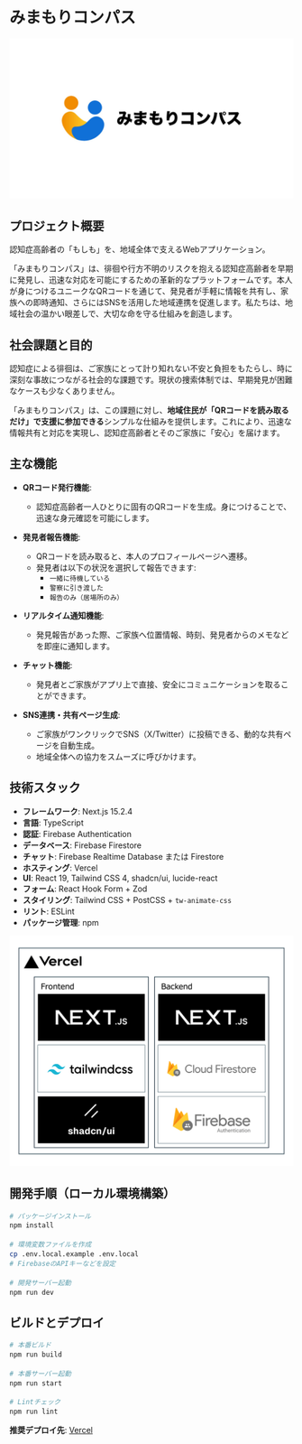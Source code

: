 # みまもりコンパス
![みまもりコンパス](public/logo/mimamori-compass_pr.jpg)

## プロジェクト概要

認知症高齢者の「もしも」を、地域全体で支えるWebアプリケーション。

「みまもりコンパス」は、徘徊や行方不明のリスクを抱える認知症高齢者を早期に発見し、迅速な対応を可能にするための革新的なプラットフォームです。本人が身につけるユニークなQRコードを通じて、発見者が手軽に情報を共有し、家族への即時通知、さらにはSNSを活用した地域連携を促進します。私たちは、地域社会の温かい眼差しで、大切な命を守る仕組みを創造します。

## 社会課題と目的

認知症による徘徊は、ご家族にとって計り知れない不安と負担をもたらし、時に深刻な事故につながる社会的な課題です。現状の捜索体制では、早期発見が困難なケースも少なくありません。

「みまもりコンパス」は、この課題に対し、**地域住民が「QRコードを読み取るだけ」で支援に参加できる**シンプルな仕組みを提供します。これにより、迅速な情報共有と対応を実現し、認知症高齢者とそのご家族に「安心」を届けます。

## 主な機能

-   **QRコード発行機能**:
    -   認知症高齢者一人ひとりに固有のQRコードを生成。身につけることで、迅速な身元確認を可能にします。

-   **発見者報告機能**:
    -   QRコードを読み取ると、本人のプロフィールページへ遷移。
    -   発見者は以下の状況を選択して報告できます:
        -   `一緒に待機している`
        -   `警察に引き渡した`
        -   `報告のみ（居場所のみ）`

-   **リアルタイム通知機能**:
    -   発見報告があった際、ご家族へ位置情報、時刻、発見者からのメモなどを即座に通知します。

-   **チャット機能**:
    -   発見者とご家族がアプリ上で直接、安全にコミュニケーションを取ることができます。

-   **SNS連携・共有ページ生成**:
    -   ご家族がワンクリックでSNS（X/Twitter）に投稿できる、動的な共有ページを自動生成。
    -   地域全体への協力をスムーズに呼びかけます。

## 技術スタック

-   **フレームワーク**: Next.js 15.2.4
-   **言語**: TypeScript
-   **認証**: Firebase Authentication
-   **データベース**: Firebase Firestore
-   **チャット**: Firebase Realtime Database または Firestore
-   **ホスティング**: Vercel
-   **UI**: React 19, Tailwind CSS 4, shadcn/ui, lucide-react
-   **フォーム**: React Hook Form + Zod
-   **スタイリング**: Tailwind CSS + PostCSS + `tw-animate-css`
-   **リント**: ESLint
-   **パッケージ管理**: npm

![技術構成図](/public/configuration_diagram.png)
## 開発手順（ローカル環境構築）

```bash
# パッケージインストール
npm install

# 環境変数ファイルを作成
cp .env.local.example .env.local
# FirebaseのAPIキーなどを設定

# 開発サーバー起動
npm run dev
```

## ビルドとデプロイ

```bash
# 本番ビルド
npm run build

# 本番サーバー起動
npm run start

# Lintチェック
npm run lint
```

**推奨デプロイ先**: [Vercel](https://vercel.com)

```